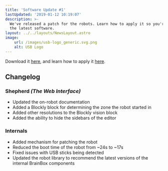 ```yaml
---
title: 'Software Update #1'
lastUpdated: '2019-01-12 10:19:07'
description: >-
  We've released a patch for the robots. Learn how to apply it so you're using
  the latest software.
layout: ../../layouts/NewsLayout.astro
image: 
    url: /images/usb-logo_generic.svg.png
    alt: USB Logo
---
```


Download it [here](/patch-2019-01-12.zip), and learn how to apply it [here](/docs/patching-the-robot.md).

## Changelog

### Shepherd *(The Web Interface)*
* Updated the on-robot documentation
* Added a Blockly block for determining the zone the robot started in
* Added other resolutions to the Blockly vision block
* Added the ability to hide the sidebars of the editor

### Internals
* Added mechanism for patching the robot
* Reduced the boot time of the robot from ~24s to ~17s
* Fixed issues with USB sticks being detected
* Updated the robot library to recommend the latest versions of the internal BrainBox components


